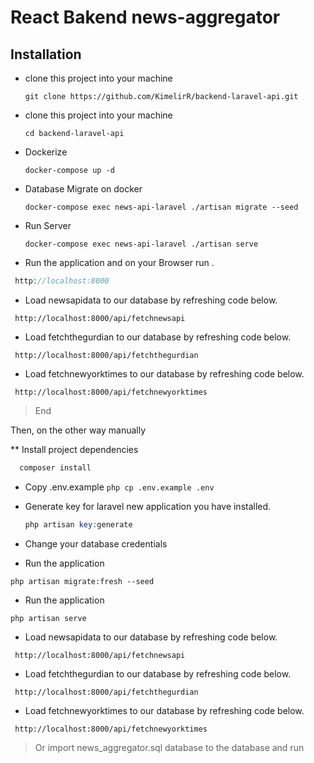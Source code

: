 # React Bakend news-aggregator

## Installation

* clone this project into your machine
    ```
    git clone https://github.com/KimelirR/backend-laravel-api.git
    ```
* clone this project into your machine
    ```
    cd backend-laravel-api
    ```
* Dockerize
    ```
    docker-compose up -d
    ```
        
* Database Migrate on docker
    ```
    docker-compose exec news-api-laravel ./artisan migrate --seed
    ```
* Run  Server
    ```
    docker-compose exec news-api-laravel ./artisan serve
    ```


* Run the application and on your Browser run .
```php
 http://localhost:8000
```

* Load newsapidata to our database by refreshing code below.

```
 http://localhost:8000/api/fetchnewsapi
```

* Load fetchthegurdian to our database by refreshing code below.

```
 http://localhost:8000/api/fetchthegurdian
```

* Load fetchnewyorktimes to our database by refreshing code below.

```
 http://localhost:8000/api/fetchnewyorktimes
```

> End


Then, on the other way manually

** Install project dependencies

  ```php
    composer install
  ```
  
* Copy .env.example
        ```php
        cp .env.example .env
        ```
        
* Generate key for laravel new application you have installed.
    ```php
    php artisan key:generate
    ```

* Change your database credentials

* Run the application 
```
php artisan migrate:fresh --seed
```

* Run the application 
```
php artisan serve
```


* Load newsapidata to our database by refreshing code below.

```
 http://localhost:8000/api/fetchnewsapi
```

* Load fetchthegurdian to our database by refreshing code below.

```
 http://localhost:8000/api/fetchthegurdian
```

* Load fetchnewyorktimes to our database by refreshing code below.

```
 http://localhost:8000/api/fetchnewyorktimes
```


> Or import news_aggregator.sql database to the database and run



